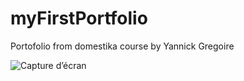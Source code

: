 # myFirstPortfolio

Portofolio from domestika course by Yannick Gregoire

![Capture d’écran](https://github.com/SebdGv/myFirstPortfolio/assets/153835426/3453ced9-2252-4054-a781-2998b6463e5f)

